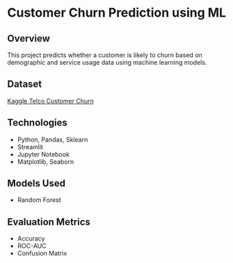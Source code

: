 # Customer Churn Prediction using ML

## Overview
This project predicts whether a customer is likely to churn based on demographic and service usage data using machine learning models.

## Dataset
[Kaggle Telco Customer Churn](https://www.kaggle.com/datasets/blastchar/telco-customer-churn)

## Technologies
- Python, Pandas, Sklearn
- Streamlit 
- Jupyter Notebook
- Matplotlib, Seaborn

## Models Used
- Random Forest

## Evaluation Metrics
- Accuracy
- ROC-AUC
- Confusion Matrix

